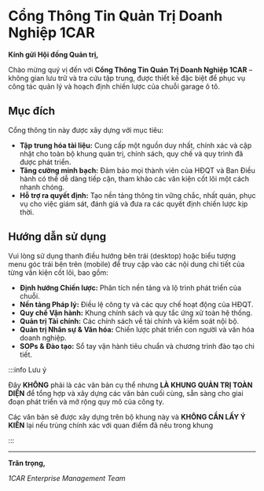 # Cổng Thông Tin Quản Trị Doanh Nghiệp 1CAR

**Kính gửi Hội đồng Quản trị,**

Chào mừng quý vị đến với **Cổng Thông Tin Quản Trị Doanh Nghiệp 1CAR** – không gian lưu trữ và tra cứu tập trung, được thiết kế đặc biệt để phục vụ công tác quản lý và hoạch định chiến lược của chuỗi garage ô tô.

## Mục đích

Cổng thông tin này được xây dựng với mục tiêu:
-   **Tập trung hóa tài liệu:** Cung cấp một nguồn duy nhất, chính xác và cập nhật cho toàn bộ khung quản trị, chính sách, quy chế và quy trình đã được phát triển.
-   **Tăng cường minh bạch:** Đảm bảo mọi thành viên của HĐQT và Ban Điều hành có thể dễ dàng tiếp cận, tham khảo các văn kiện cốt lõi một cách nhanh chóng.
-   **Hỗ trợ ra quyết định:** Tạo nền tảng thông tin vững chắc, nhất quán, phục vụ cho việc giám sát, đánh giá và đưa ra các quyết định chiến lược kịp thời.

## Hướng dẫn sử dụng

Vui lòng sử dụng thanh điều hướng bên trái (desktop) hoặc biểu tượng menu góc trái bên trên (mobile) để truy cập vào các nội dung chi tiết của từng văn kiện cốt lõi, bao gồm:

-   **Định hướng Chiến lược:** Phân tích nền tảng và lộ trình phát triển của chuỗi.
-   **Nền tảng Pháp lý:** Điều lệ công ty và các quy chế hoạt động của HĐQT.
-   **Quy chế Vận hành:** Khung chính sách và quy tắc ứng xử toàn hệ thống.
-   **Quản trị Tài chính:** Các chính sách về tài chính và kiểm soát nội bộ.
-   **Quản trị Nhân sự & Văn hóa:** Chiến lược phát triển con người và văn hóa doanh nghiệp.
-   **SOPs & Đào tạo:** Sổ tay vận hành tiêu chuẩn và chương trình đào tạo chi tiết.

:::info Lưu ý

Đây **KHÔNG** phải là các văn bản cụ thể nhưng **LÀ KHUNG QUẢN TRỊ TOÀN DIỆN** để tổng hợp và xây dựng các văn bản cuối cùng, sẵn sàng cho giai đoạn phát triển và mở rộng quy mô của công ty.

Các văn bản sẽ được xây dựng trên bộ khung này và **KHÔNG CẦN LẤY Ý KIẾN** lại nếu trùng chính xác với quan điểm đã nêu trong khung

:::

---

**Trân trọng,**

*1CAR Enterprise Management Team*
